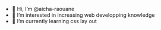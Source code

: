 - 👋 Hi, I’m @aicha-raouane
- 👀 I’m interested in increasing web developping knowledge
- 🌱 I’m currently learning css lay out

